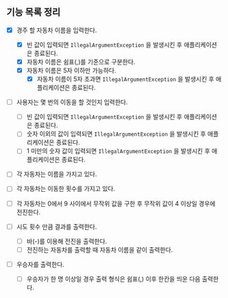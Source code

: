 ## 기능 목록 정리

- [X] 경주 할 자동차 이름을 입력한다.
  - [X] 빈 값이 입력되면 `IllegalArgumentException` 을 발생시킨 후 애플리케이션은 종료된다.
  - [X] 자동차 이름은 쉼표(,)를 기준으로 구분한다.
  - [X] 자동차 이름은 5자 이하만 가능하다.
    - [X] 자동차 이름이 5자 초과면 `IllegalArgumentException` 을 발생시킨 후 애플리케이션은 종료된다.

- [ ] 사용자는 몇 번의 이동을 할 것인지 입력한다.
    - [ ] 빈 값이 입력되면 `IllegalArgumentException` 을 발생시킨 후 애플리케이션은 종료된다.
    - [ ] 숫자 이외의 값이 입력되면 `IllegalArgumentException` 을 발생시킨 후 애플리케이션은 종료된다.
    - [ ] 1 미만의 숫자 값이 입력되면 `IllegalArgumentException` 을 발생시킨 후 애플리케이션은 종료된다.

- [ ] 각 자동차는 이름을 가지고 있다.
- [ ] 각 자동차는 이동한 횟수를 가지고 있다.
- [ ] 각 자동차는 0에서 9 사이에서 무작위 값을 구한 후 무작위 값이 4 이상일 경우에 전진한다.

- [ ] 시도 횟수 만큼 결과를 출력한다.
    - [ ] 바(-)를 이용해 전진을 출력한다.
    - [ ] 전진하는 자동차를 출력할 때 자동차 이름을 같이 출력한다.

- [ ] 우승자를 출력한다.
    - [ ] 우승자가 한 명 이상일 경우 출력 형식은 쉼표(,) 이후 한칸을 띄운 다음 출력한다.